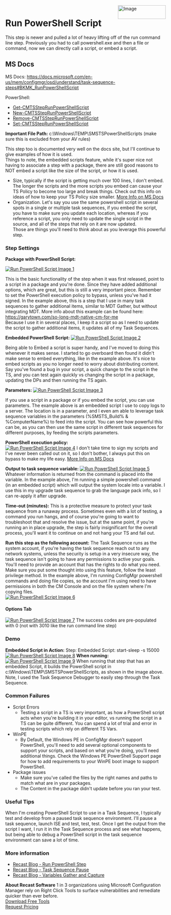 <img style="float: right;" src="https://docs.recastsoftware.com/media/Recast-Logo-Dark_Horizontal_nav.png"  alt="Image" height="43" width="150">

# Run PowerShell Script

This step is newer and pulled a lot of heavy lifting off of the run command line step.  Previously you had to call powershell.exe and then a file or command, now we can directly call a script, or embed a script.

## MS Docs

MS Docs: <https://docs.microsoft.com/en-us/mem/configmgr/osd/understand/task-sequence-steps#BKMK_RunPowerShellScript>

PowerShell:

- [Get-CMTSStepRunPowerShellScript](https://docs.microsoft.com/en-us/powershell/module/configurationmanager/Get-CMTSStepRunPowerShellScript?view=sccm-ps)
- [New-CMTSStepRunPowerShellScript](https://docs.microsoft.com/en-us/powershell/module/configurationmanager/New-CMTSStepRunPowerShellScript?view=sccm-ps)
- [Remove-CMTSStepRunPowerShellScript](https://docs.microsoft.com/en-us/powershell/module/configurationmanager/Remove-CMTSStepRunPowerShellScript?view=sccm-ps)
- [Set-CMTSStepRunPowerShellScript](https://docs.microsoft.com/en-us/powershell/module/configurationmanager/Set-CMTSStepRunPowerShellScript?view=sccm-ps)

**Important File Path:** c:\Windows\TEMP\SMSTSPowerShellScripts (make sure this is excluded from your AV rules)

This step too is documented very well on the docs site, but I'll continue to give examples of how it is used.  
Things to note, the embedded scripts feature, while it's super nice not having to associate a step with a package, there are still good reasons to NOT embed a script like the size of the script, or how it is used.  

- Size, typically if the script is getting much over 100 lines, I don't embed.  The longer the scripts and the more scripts you embed can cause your TS Policy to become too large and break things.  Check out this info on ideas of how to keep your TS Policy size smaller. [More Info on MS Docs](https://docs.microsoft.com/en-us/mem/configmgr/core/get-started/2020/technical-preview-2004#how-to-reduce-the-size-of-task-sequence-policy)
- Organization.  Let's say you use the same powershell script in several spots in a single or multiple task sequences, if you embed the script, you have to make sure you update each location, whereas if you reference a script, you only need to update the single script in the source, and all of the steps that rely on it are now updated.  
Those are things you'll need to think about as you leverage this powerful step.

### Step Settings

**Package with PowerShell Script:**

[![Run PowerShell Script Image 1](media/RunPowerShellScript01.png)](media/RunPowerShellScript01.png)

This is the basic functionality of the step when it was first released, point to a script in a package and you're done.  Since they have added additional options, which are great, but this is still a very important piece. Remember to set the PowerShell execution policy to bypass, unless you've had it signed.  In the example above, this is a step that I use in many task sequences to gather additional items, similar to MDT Gather, but without integrating MDT.  More info about this example can be found here: <https://garytown.com/so-long-mdt-native-cm-for-me>  
Because I use it in several places, I keep it a script so as I need to update the script to gather additional items, it updates all of my Task Sequences.

**Embedded PowerShell Script:**
[![Run PowerShell Script Image 2](media/RunPowerShellScript02Embedded.png)](media/RunPowerShellScript02Embedded.png)

Being able to Embed a script is super handy, and I've moved to doing this whenever it makes sense.  I started to go overboard then found it didn't make sense to embed everything, like in the example above.  It's nice to embed scripts as you no longer need to worry about distributing content.  Say you've found a bug in your script, a quick change to the script in the TS, and you can test again quickly vs changing the script in a package, updating the DPs and then running the TS again.  

**Parameters:**
[![Run PowerShell Script Image 3](media/RunPowerShellScript03Params.png)](media/RunPowerShellScript03Params.png)

If you use a script in a package or if you embed the script, you can use parameters.  The example above is an embedded script I use to copy logs to a server.  The location is in a parameter, and I even am able to leverage task sequence variables in the parameters (%SMSTS_Build% & %ComputerName%) to feed into the script.  You can see how powerful this can be, as you can then use the same script in different task sequences for different purposes, by feeding the scripts parameters.

**PowerShell execution policy:**  
[![Run PowerShell Script Image 4](media/RunPowerShellScript04ExecutionPolicy.png)](media/RunPowerShellScript04ExecutionPolicy.png)
I don't take time to sign my scripts and I've never been called out on it, so I don't bother, I always put this on bypass to make my life easy.  [More Info on MS Docs](https://docs.microsoft.com/en-us/mem/configmgr/osd/understand/task-sequence-steps#powershell-execution-policy)  

**Output to task sequence variable:**
[![Run PowerShell Script Image 5](media/RunPowerShellScript05VarOutPut.png)](media/RunPowerShellScript05VarOutPut.png)
Whatever information is returned from the command is placed into the variable.  In the example above, I'm running a simple powershell command (in an embedded script) which will output the system locale into a variable.  I use this in my upgrade task sequence to grab the language pack info, so I can re-apply it after upgrade.

**Time-out (minutes):**
This is a protective measure to protect your task sequence from a runaway process.  Sometimes even with a lot of testing, a command you run hangs, and of course you're going to want to troubleshoot that and resolve the issue, but at the same point, if you're running an in place upgrade, the step is fairly insignificant for the overall process, you'll want it to continue on and not hang your TS and fail out.

**Run this step as the following account:**
The Task Sequence runs as the system account, if you're having the task sequence reach out to any network systems, unless the security is setup in a very insecure way, the task sequence isn't going to have any permissions to active your goals.  You'll need to provide an account that has the rights to do what you need.  Make sure you put some thought into using this feature, follow the least privilege method.   In the example above, I'm running ConfigMgr powershell commands and doing file copies, so the account I'm using need to have permissions in both the CM Console and on the file system where I'm copying files.  
[![Run PowerShell Script Image 6](media/RunPowerShellScript06RunAs.png)](media/RunPowerShellScript06RunAs.png)
#### Options Tab

[![Run PowerShell Script Image 7](media/RunPowerShellScript07Options.png)](media/RunPowerShellScript07Options.png)
The success codes are pre-populated with 0 (not with 3010 like the run command line step)

### Demo

**Embedded Script in Action:**
Step: Embedded Script: start-sleep -s 15000
[![Run PowerShell Script Image 8](media/RunPowerShellScript08Demo.png)](media/RunPowerShellScript08Demo.png)
**When running:**
[![Run PowerShell Script Image 9](media/RunPowerShellScript09Demo.png)](media/RunPowerShellScript09Demo.png)
When running that step that has an embedded Script, it builds the PowerShell script in c:\Windows\TEMP\SMSTSPowerShellScripts, as shown in the image above.  Note, I used the Task Sequence Debugger to easily step through the Task Sequence.

### Common Failures

- Script Errors
  - Testing a script in a TS is very important, as how a PowerShell script acts when you're building it in your editor, vs running the script in a TS can be quite different.  You can spend a lot of trial and error in testing scripts which rely on different TS Vars.
- WinPE
  - By Default, the Windows PE in ConfigMgr doesn't support PowerShell, you'll need to add several optional components to support your scripts, and based on what you're doing, you'll need additional things.  Check the Windows PE PowerShell Support page for how to add requirements to your WinPE boot image to support PowerShell.
- Package issues
  - Make sure you've called the files by the right names and paths to match what are in your packages.
  - The Content in the package didn't update before you ran your test.

### Useful Tips

When I'm creating PowerShell Script to use in a Task Sequence, I typically test and develop from a paused task sequence environment. I'll pause a task sequence, launch ISE and test, test, test.  Once I get the output from the script I want, I run it in the Task Sequence process and see what happens, but being able to debug a PowerShell script in the task sequence environment can save a lot of time.  

### More information

- [Recast Blog - Run PowerShell Step](https://www.recastsoftware.com/blog/a-week-of-task-sequence-tips-day-07)
- [Recast Blog - Task Sequence Pause](https://www.recastsoftware.com/blog/a-week-of-task-sequence-tips-day-02)
- [Recast Blog - Variables Gather and Capture](https://www.recastsoftware.com/blog/a-week-of-task-sequence-tips-day-03)

**About Recast Software**
1 in 3 organizations using Microsoft Configuration Manager rely on Right Click Tools to surface vulnerabilities and remediate quicker than ever before.  
[Download Free Tools](https://www.recastsoftware.com/?utm_source=cmdocs&utm_medium=referral&utm_campaign=cmdocs#formarea)  
[Request Pricing](https://www.recastsoftware.com/pricing?utm_source=cmdocs&utm_medium=referral&utm_campaign=cmdocs)